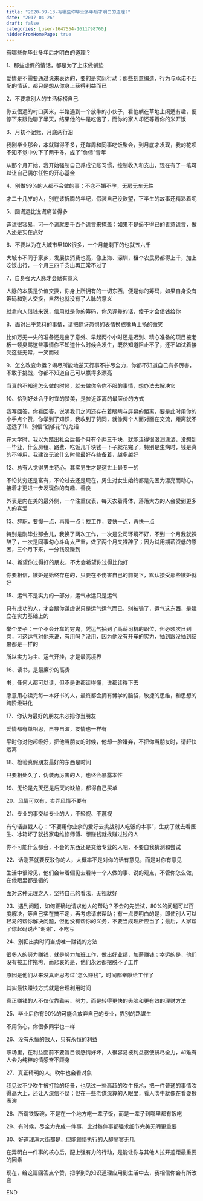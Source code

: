 ```yaml
---
title: "2020-09-13-有哪些你毕业多年后才明白的道理?"
date: "2017-04-26"
draft: false
categories: [user-1647554-1611798760]
hiddenFromHomePage: true
---
```

有哪些你毕业多年后才明白的道理？


1、那些虚假的情话，都是为了上床做铺垫

爱情是不需要通过说来表达的，要的是实际行动；那些刻意编造、行为与承诺不匹配的情话，都只是想从你身上获得利益而已


2、不要拿别人的生活标榜自己

你去很远的村口买米，半路遇到一个放牛的小伙子，看他躺在草地上闲适有趣，便停下来跟他聊了半天，结果他的牛是吃饱了，而你的家人却还等着你的米开饭

3、月初不记账，月底两行泪

我刚毕业那会，本就赚得不多，还每周和同事吃饭聚会，到月底才发现，我的花呗不知不觉中欠下了两千多，成了“负债”青年

从那个月开始，我开始强制自己养成记账习惯，控制收入和支出，现在有了一笔可以让自己偶尔任性的开心基金

4、别做99%的人都不会做的事：不恋不婚不孕，无房无车无性

才二十几岁的人，别在该折腾的年纪，假装自己没欲望，下半生的故事还精彩着呢

5、圆谎远比说谎痛苦得多

造谎很容易，可一个谎就要千百个谎言来掩盖；如果不是逼不得已的善意谎言，做人还是实在点好

6、不要以为在大城市里10K很多，一个月能剩下的也就五六千

大城市不同于家乡，发展快消费也高，像上海、深圳，租个农民房都得上千，加上吃饭出行，一个月三四千支出再正常不过了

7、自身强大人脉才会赋有意义

人脉的本质是价值交换，你身上所拥有的一切东西，便是你的筹码，如果自身没有筹码和别人交换，自然也就没有了人脉的意义

就拿向人借钱来说，信用就是你的筹码，你风评差的话，傻子才会借钱给你

8、面对出乎意料的事情，请把惊讶恐惧的表情换成嘴角上扬的微笑

比如万无一失的准备还是出了意外、早起两个小时还是迟到、精心准备的项目被老板一顿臭骂这些事情你不知道什么时候会发生，既然知道阻止不了，还不如试着接受这些无常，一笑而过

9、怎么改变命运？竭尽所能地逆天行事不拼尽全力，你都不知道自己有多厉害，不敢于挑战，你都不知道自己可以赢得多漂亮

当真的不知道怎么做的时候，就去做你令你不服的事情，想办法去解决它

10、恰到好处合乎时宜的赞美，是拉近距离的最廉价的方式

我写回答，你看回答，说明我们之间还存在着眼睛与屏幕的距离，要是此时用你的小手点个赞，你学到了知识，我收到了赞同，就像两个人面对面在交流，距离就不遥远了11、别信“钱够花”的鬼话

在大学时，我以为踏出社会后每个月有个两三千块，就能活得很滋润潇洒，没想到一毕业，什么房租、路费、吃饭几千块钱一下子就花完了，特别是生病时，钱是真的不够用，我建议无论什么时候最好存些备着，越多越好

12、总有人觉得男生花心，其实男生才是这世上最专一的

不论贫穷还是富有，不论过去还是现在，男生对女生始终都是先因为漂亮而动心，接着才更进一步发现你的有趣、善良

外表是内在美的最外侧，一个注重仪表，每天衣着得体，落落大方的人会受到更多人的喜爱

13、辞职，要慢一点，再慢一点；找工作，要快一点，再快一点

特别是刚毕业那会儿，我换了两次工作，一次是公司环境不好，不到一个月我就裸辞了，一次是同事勾心斗角太严重，做了两个月又裸辞了；因为试用期薪资低的原因，三个月下来，一分钱没赚到

14、希望你过得好的朋友，不太会希望你过得比他好

你要相信，嫉妒是始终存在的，只要在不伤害自己的前提下，默认接受那些嫉妒就好


15、运气不是实力的一部分，运气永远只是运气

只有成功的人，才会跟你谦虚说只是运气运气而已，别被骗了，运气这东西，是建立在实力基础上的

举个栗子：一个不会开车的穷鬼，凭运气抽到了高薪司机的职位，但必须次日到岗，可这运气对他来说，有用吗？没用，因为他没有开车的实力，抽到跟没抽到结果都是一样的

所以实力为主、运气开挂，才是最高境界

16、读书，是最廉价的高贵

书，任何人都可以读，但不是谁都读得懂，谁都读得下去

愿意用心读完每一本好书的人，最终都会拥有博学的脑袋，敏捷的思维，和思想的跨阶级进化

17、你认为最好的朋友未必把你当朋友

爱情都有单相思，自导自演，友情也一样有

平时你对他超级好，把他当朋友的时候，他却一脸嫌弃，不把你当朋友时，请赶快远离

18、检验真假朋友最好的东西是时间

只要相处久了，伪装再厉害的人，也终会暴露本性

19、无论是先天还是后天的缺陷，都得自己买单

20、风情可以有，卖弄风情不要有

21、专业的事交给专业的人，不轻视、不蔑视

有句话直戳人心：“不要用你业余的爱好去挑战别人吃饭的本事”，生病了就去看医生、冰箱坏了就找家电维修师傅、想赚钱就找赚过钱的人

你不可能什么都会，不会的东西还是交给专业的人吧，不要自我猜测和尝试

22、话刚落就要反驳你的人，大概率不是对你的话有意见，而是对你有意见

生活中很常见，他们会带着偏见去看待一个人做的事、说的观点，不管你怎么做，在他眼里都是错的

面对这种无理之人，坚持自己的看法，无视就好

23、遇到问题，如何正确地请求他人的帮助？不会的先尝试，80%的问题可以百度解决，等自己实在搞不定，再考虑请求帮助；有一点要明白的是，即使别人可以轻易的帮你解决问题，但他没有帮你的义务，不要当成理所应当了；最后，人家帮了你起码说声“谢谢”，不吃亏

24、别把出卖时间当成唯一赚钱的方法

很多人的努力赚钱，就是努力加班工作，做出好业绩，加薪赚钱；幸运的是，他们没有被工作拖垮，而悲哀的是，他们永远都摆脱不了工作

原因是他们从来没真正思考过“怎么赚钱”，时间都奉献给工作了

其实最快赚钱方式就是合理利用时间

真正赚钱的人不仅仅靠勤劳、努力，而是转得更快的头脑和更有效的理财方法

25、毕业后你有90%的可能会放弃自己的专业，靠别的路谋生

不用伤心，你很多同学也一样

26、没有永恒的敌人，只有永恒的利益

职场里，在利益面前不要盲目谈感情好坏，人很容易被利益驱使拼尽全力，却难有人会为纯粹的情感奋不顾身

27、真正精明的人，吹牛也会看对象

我见过不少吹牛被打脸的场景，也见过一些高超的吹牛技术，把一件普通的事情吹得高大上，还让人深信不疑；但在一些老谋深算的人眼里，看人吹牛就像在看耍猴表演

28、所谓铁饭碗，不是在一个地方吃一辈子饭，而是一辈子到哪里都有饭吃

29、有时候，尽全力完成一件事，比对每件事都强求细节完美无暇更重要

30、好道理满大街都是，但能领悟执行的人却寥寥无几

在弄明白一件事的核心后，配上强有力的行动，是能让你与其他人拉开差距最重要的因素

现在，给这篇回答点个赞，把学到的知识道理应用到生活中去，我相信你会有所改变

END